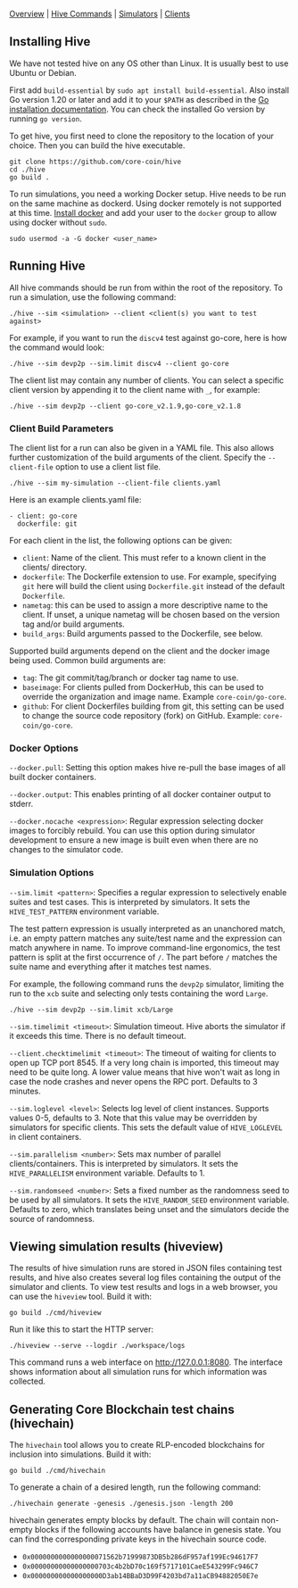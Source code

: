 [Overview] | [Hive Commands] | [Simulators] | [Clients]

## Installing Hive

We have not tested hive on any OS other than Linux. It is usually best to use Ubuntu or
Debian.

First add `build-essential` by `sudo apt install build-essential`. Also install Go
version 1.20 or later and add it to your `$PATH` as described in the [Go installation
documentation]. You can check the installed Go version by running `go version`.

To get hive, you first need to clone the repository to the location of your choice.
Then you can build the hive executable.

    git clone https://github.com/core-coin/hive
    cd ./hive
    go build .

To run simulations, you need a working Docker setup. Hive needs to be run on the same
machine as dockerd. Using docker remotely is not supported at this time. [Install docker]
and add your user to the `docker` group to allow using docker without `sudo`.

    sudo usermod -a -G docker <user_name>

## Running Hive

All hive commands should be run from within the root of the repository. To run a
simulation, use the following command:

    ./hive --sim <simulation> --client <client(s) you want to test against>

For example, if you want to run the `discv4` test against go-core, here is
how the command would look:

    ./hive --sim devp2p --sim.limit discv4 --client go-core

The client list may contain any number of clients. You can select a specific client
version by appending it to the client name with `_`, for example:

    ./hive --sim devp2p --client go-core_v2.1.9,go-core_v2.1.8

### Client Build Parameters

The client list for a run can also be given in a YAML file. This also allows further
customization of the build arguments of the client. Specify the `--client-file` option to
use a client list file.

    ./hive --sim my-simulation --client-file clients.yaml

Here is an example clients.yaml file:

    - client: go-core
      dockerfile: git

For each client in the list, the following options can be given:

 - `client`: Name of the client. This must refer to a known client in the clients/ directory.
 - `dockerfile`: The Dockerfile extension to use. For example, specifying `git` here will
   build the client using `Dockerfile.git` instead of the default `Dockerfile`.
 - `nametag`: this can be used to assign a more descriptive name to the client. If unset,
   a unique nametag will be chosen based on the version tag and/or build arguments.
 - `build_args`: Build arguments passed to the Dockerfile, see below.

Supported build arguments depend on the client and the docker image being used. Common build
arguments are:

 - `tag`: The git commit/tag/branch or docker tag name to use.
 - `baseimage`: For clients pulled from DockerHub, this can be used to override the organization
   and image name. Example `core-coin/go-core`.
 - `github`: For client Dockerfiles building from git, this setting can be used to change
   the source code repository (fork) on GitHub. Example: `core-coin/go-core`.

### Docker Options

`--docker.pull`: Setting this option makes hive re-pull the base images of all built
docker containers.

`--docker.output`: This enables printing of all docker container output to stderr.

`--docker.nocache <expression>`: Regular expression selecting docker images to forcibly
rebuild. You can use this option during simulator development to ensure a new image is
built even when there are no changes to the simulator code.

### Simulation Options

`--sim.limit <pattern>`: Specifies a regular expression to selectively enable suites and
test cases. This is interpreted by simulators. It sets the `HIVE_TEST_PATTERN` environment
variable.

The test pattern expression is usually interpreted as an unanchored match, i.e. an empty
pattern matches any suite/test name and the expression can match anywhere in name. To
improve command-line ergonomics, the test pattern is split at the first occurrence of `/`.
The part before `/` matches the suite name and everything after it matches test names.

For example, the following command runs the `devp2p` simulator, limiting the run to the
`xcb` suite and selecting only tests containing the word `Large`.

    ./hive --sim devp2p --sim.limit xcb/Large

`--sim.timelimit <timeout>`: Simulation timeout. Hive aborts the simulator if it exceeds
this time. There is no default timeout.

`--client.checktimelimit <timeout>`: The timeout of waiting for clients to open up TCP
port 8545. If a very long chain is imported, this timeout may need to be quite long. A
lower value means that hive won't wait as long in case the node crashes and never opens
the RPC port. Defaults to 3 minutes.

`--sim.loglevel <level>`: Selects log level of client instances. Supports values 0-5,
defaults to 3. Note that this value may be overridden by simulators for specific clients.
This sets the default value of `HIVE_LOGLEVEL` in client containers.

`--sim.parallelism <number>`: Sets max number of parallel clients/containers. This is
interpreted by simulators. It sets the `HIVE_PARALLELISM` environment variable. Defaults
to 1.

`--sim.randomseed <number>`: Sets a fixed number as the randomness seed to be used by all
simulators. It sets the `HIVE_RANDOM_SEED` environment variable. Defaults to zero, which
translates being unset and the simulators decide the source of randomness.

## Viewing simulation results (hiveview)

The results of hive simulation runs are stored in JSON files containing test results, and
hive also creates several log files containing the output of the simulator and clients. To
view test results and logs in a web browser, you can use the `hiveview` tool. Build it
with:

    go build ./cmd/hiveview

Run it like this to start the HTTP server:

    ./hiveview --serve --logdir ./workspace/logs

This command runs a web interface on <http://127.0.0.1:8080>. The interface shows
information about all simulation runs for which information was collected.

## Generating Core Blockchain test chains (hivechain)

The `hivechain` tool allows you to create RLP-encoded blockchains for inclusion into
simulations. Build it with:

    go build ./cmd/hivechain

To generate a chain of a desired length, run the following command:

    ./hivechain generate -genesis ./genesis.json -length 200

hivechain generates empty blocks by default. The chain will contain non-empty blocks if
the following accounts have balance in genesis state. You can find the corresponding
private keys in the hivechain source code.

- `0x0000000000000000071562b71999873DB5b286dF957af199Ec94617F7`
- `0x00000000000000000703c4b2bD70c169f5717101CaeE543299Fc946C7`
- `0x000000000000000000D3ab14BBaD3D99F4203bd7a11aCB94882050E7e`

[Go installation documentation]: https://golang.org/doc/install
[Install docker]: https://docs.docker.com/engine/install/debian/#install-using-the-repository
[Overview]: ./overview.md
[Hive Commands]: ./commandline.md
[Simulators]: ./simulators.md
[Clients]: ./clients.md
